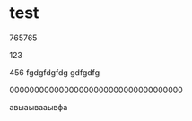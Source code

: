 # test

765765

123

456
fgdgfdgfdg
gdfgdfg







00000000000000000000000000000000000






авыаывааывфа
